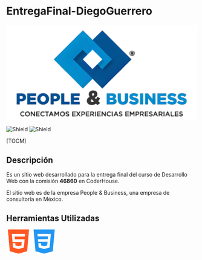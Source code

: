 # EntregaFinal-DiegoGuerrero

![Logo P&B](<assets/img/1 IMAGOTIPO zyro.png>)

![Shield](https://img.shields.io/badge/status-En_desarrollo-green)
![Shield](https://img.shields.io/badge/release_date-Octubre-orange)

[TOCM]

## Descripción

Es un sitio web desarrollado para la entrega final del curso de Desarrollo Web con la comisión __46860__ en CoderHouse. 

El sitio web es de la empresa People & Business, una empresa de consultoría en México. 

## Herramientas Utilizadas

![HTML5](html-5-3.png)
![CSS3](css-3.png)